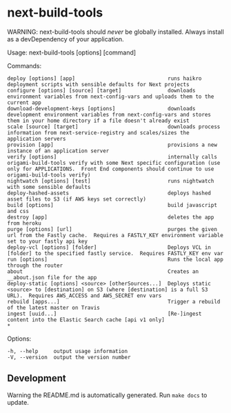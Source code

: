 # next-build-tools
WARNING: next-build-tools should *never* be globally installed.  Always install as a devDependency of your application.


  Usage: next-build-tools [options] [command]


  Commands:

    deploy [options] [app]                              runs haikro deployment scripts with sensible defaults for Next projects
    configure [options] [source] [target]               downloads environment variables from next-config-vars and uploads them to the current app
    download-development-keys [options]                 downloads development environment variables from next-config-vars and stores them in your home directory if a file doesn't already exist
    scale [source] [target]                             downloads process information from next-service-registry and scales/sizes the application servers
    provision [app]                                     provisions a new instance of an application server
    verify [options]                                    internally calls origami-build-tools verify with some Next specific configuration (use only for APPLICATIONS.  Front End components should continue to use origami-build-tools verify)
    nightwatch [options] [test]                         runs nightwatch with some sensible defaults
    deploy-hashed-assets                                deploys hashed asset files to S3 (if AWS keys set correctly)
    build [options]                                     build javascript and css
    destroy [app]                                       deletes the app from heroku
    purge [options] [url]                               purges the given url from the Fastly cache.  Requires a FASTLY_KEY environment variable set to your fastly api key
    deploy-vcl [options] [folder]                       Deploys VCL in [folder] to the specified fastly service.  Requires FASTLY_KEY env var
    run [options]                                       Runs the local app through the router
    about                                               Creates an __about.json file for the app
    deploy-static [options] <source> [otherSources...]  Deploys static <source> to [destination] on S3 (where [destination] is a full S3 URL).  Requires AWS_ACCESS and AWS_SECRET env vars
    rebuild [apps...]                                   Trigger a rebuild of the latest master on Travis
    ingest [uuid...]                                    [Re-]ingest content into the Elastic Search cache [api v1 only]
    *                                                   

  Options:

    -h, --help     output usage information
    -V, --version  output the version number

## Development
Warning the README.md is automatically generated.  Run `make docs` to update.
